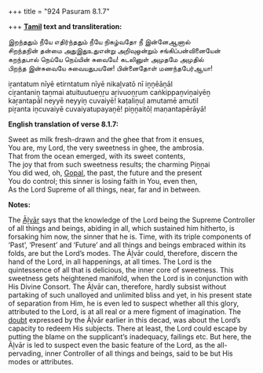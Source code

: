 +++
title = "924 Pasuram 8.1.7"

+++
**[Tamil](/definition/tamil#history "show Tamil definitions") text and transliteration:**

இறந்ததும் நீயே எதிர்ந்ததும் நீயே நிகழ்வதோ நீ இன்னேஆனால்  
சிறந்தநின் தன்மை அதுஇதுஉதுஎன்று அறிவுஒன்றும் சங்கிப்பன்வினையேன்  
கறந்தபால் நெய்யே நெய்யின் சுவையே! கடலினுள் அமுதமே அமுதில்  
பிறந்த இன்சுவையே சுவையதுபயனே! பின்னைதோள் மணந்தபேர்ஆயா!

iṟantatum nīyē etirntatum nīyē nikaḻvatō nī iṉṉēāṉāl  
ciṟantaniṉ taṉmai atuituutueṉṟu aṟivuoṉṟum caṅkippaṉviṉaiyēṉ  
kaṟantapāl neyyē neyyiṉ cuvaiyē! kaṭaliṉuḷ amutamē amutil  
piṟanta iṉcuvaiyē cuvaiyatupayaṉē! piṉṉaitōḷ maṇantapērāyā!

**English translation of verse 8.1.7:**

Sweet as milk fresh-drawn and the ghee that from it ensues,  
You are, my Lord, the very sweetness in ghee, the ambrosia.  
That from the ocean emerged, with its sweet contents,  
The joy that from such sweetness results; the charming Piṉṉai  
You did wed, oh, [Gopal](/definition/gopal#vaishnavism "show Gopal definitions"), the past, the future and the present  
You do control; this sinner is losing faith in You, even then,  
As the Lord Supreme of all things, near, far and in between.

**Notes:**

The [Āḻvār](/definition/aḻvar#vaishnavism "show Āḻvār definitions") says that the knowledge of the Lord being the Supreme Controller of all things and beings, abiding in all, which sustained him hitherto, is forsaking him now, the sinner that he is. Time, with its triple components of ‘Past’, ‘Present’ and ‘Future’ and all things and beings embraced within its folds, are but the Lord’s modes. The Āḻvār could, therefore, discern the hand of the Lord, in all happenings, at all times. The Lord is the quintessence of all that is delicious, the inner core of sweetness. This sweetness gets heightened manifold, when the Lord is in conjunction with His Divine Consort. The Āḻvār can, therefore, hardly subsist without partaking of such unalloyed and unlimited bliss and yet, in his present state of separation from Him, he is even led to suspect whether all this glory, attributed to the Lord, is at all real or a mere figment of imagination. The [doubt](/definition/doubt#history "show doubt definitions") expressed by the Āḻvār earlier in this decad, was about the Lord’s capacity to redeem His subjects. There at least, the Lord could escape by putting the blame on the supplicant’s inadequacy, failings etc. But here, the Āḻvār is led to suspect even the basic feature of the Lord, as the all-pervading, inner Controller of all things and beings, said to be but His modes or attributes.


